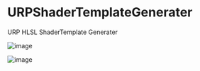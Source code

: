 # URPShaderTemplateGenerater
URP HLSL ShaderTemplate Generater

![image](https://user-images.githubusercontent.com/50413144/166232242-9ad90383-e5c6-4aec-9472-4da156cd508b.png)

![image](https://user-images.githubusercontent.com/50413144/166232293-afe6f18b-7910-4c5a-82fc-d9843ec64bb7.png)
